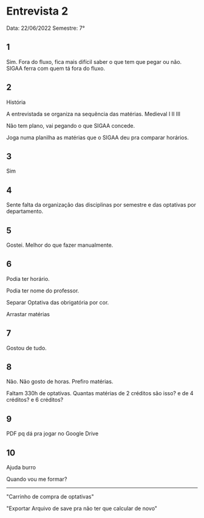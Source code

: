 # Entrevista 2

Data: 22/06/2022
Semestre: 7°

## 1

Sim. Fora do fluxo, fica mais difícil saber o que tem que pegar ou não.
SIGAA ferra com quem tá fora do fluxo.

## 2

História

A entrevistada se organiza na sequẽncia das matérias. Medieval I II III

Não tem plano, vai pegando o que SIGAA concede.

Joga numa planilha as matérias que o SIGAA deu pra comparar horários.

## 3

Sim

## 4

Sente falta da organização das disciplinas por semestre e das optativas
por departamento.

## 5

Gostei. Melhor do que fazer manualmente.

## 6

Podia ter horário.

Podia ter nome do professor.

Separar Optativa das obrigatória por cor.

Arrastar matérias

## 7

Gostou de tudo.

## 8

Não. Não gosto de horas. Prefiro matérias.

Faltam 330h de optativas. Quantas matérias de 2 créditos são isso? e de 4 
créditos? e 6 créditos?

## 9

PDF pq dá pra jogar no Google Drive

## 10

Ajuda burro

Quando vou me formar?

---

"Carrinho de compra de optativas"

"Exportar Arquivo de save pra não ter que calcular de novo"